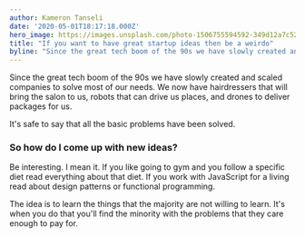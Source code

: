```yaml
---
author: Kameron Tanseli
date: '2020-05-01T18:17:18.000Z'
hero_image: https://images.unsplash.com/photo-1506755594592-349d12a7c52a?ixlib=rb-1.2.1&q=80&fm=jpg&crop=entropy&cs=tinysrgb&w=2000&fit=max&ixid=eyJhcHBfaWQiOjExNzczfQ
title: "If you want to have great startup ideas then be a weirdo"
byline: "Since the great tech boom of the 90s we have slowly created and scaled companies to solve most of our needs. We now have hairdressers that will bring the salon to us, robots that can drive us places, and drones to deliver packages for us."
---
```


Since the great tech boom of the 90s we have slowly created and scaled companies to solve most of our needs. We now have hairdressers that will bring the salon to us, robots that can drive us places, and drones to deliver packages for us.

It's safe to say that all the basic problems have been solved.

### So how do I come up with new ideas?

Be interesting. I mean it. If you like going to gym and you follow a specific diet read everything about that diet. If you work with JavaScript for a living read about design patterns or functional programming.

The idea is to learn the things that the majority are not willing to learn. It's when you do that you'll find the minority with the problems that they care enough to pay for.